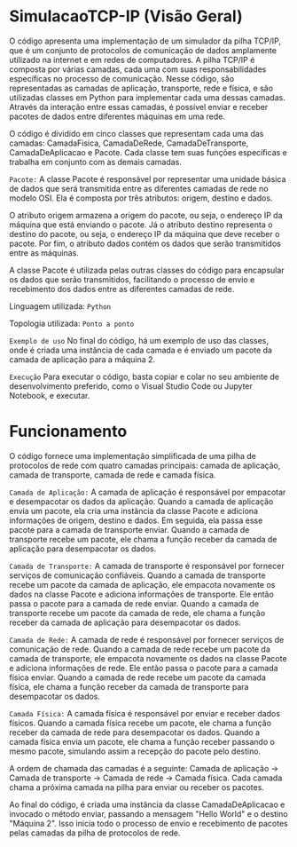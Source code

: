 # SimulacaoTCP-IP (Visão Geral)

O código apresenta uma implementação de um simulador da pilha TCP/IP, que é um conjunto de protocolos de comunicação de dados amplamente utilizado na internet e em redes de computadores. A pilha TCP/IP é composta por várias camadas, cada uma com suas responsabilidades específicas no processo de comunicação. Nesse código, são representadas as camadas de aplicação, transporte, rede e física, e são utilizadas classes em Python para implementar cada uma dessas camadas. Através da interação entre essas camadas, é possível enviar e receber pacotes de dados entre diferentes máquinas em uma rede.

O código é dividido em cinco classes que representam cada uma das camadas: CamadaFisica, CamadaDeRede, CamadaDeTransporte, CamadaDeAplicacao e Pacote. Cada classe tem suas funções específicas e trabalha em conjunto com as demais camadas.

`Pacote:`
A classe Pacote é responsável por representar uma unidade básica de dados que será transmitida entre as diferentes camadas de rede no modelo OSI. Ela é composta por três atributos: origem, destino e dados.

O atributo origem armazena a origem do pacote, ou seja, o endereço IP da máquina que está enviando o pacote. Já o atributo destino representa o destino do pacote, ou seja, o endereço IP da máquina que deve receber o pacote. Por fim, o atributo dados contém os dados que serão transmitidos entre as máquinas.

A classe Pacote é utilizada pelas outras classes do código para encapsular os dados que serão transmitidos, facilitando o processo de envio e recebimento dos dados entre as diferentes camadas de rede.

Linguagem utilizada: `Python`

Topologia utilizada: `Ponto a ponto`

`Exemplo de uso`
No final do código, há um exemplo de uso das classes, onde é criada uma instância de cada camada e é enviado um pacote da camada de aplicação para a máquina 2.

`Execução`
Para executar o código, basta copiar e colar no seu ambiente de desenvolvimento preferido, como o Visual Studio Code ou Jupyter Notebook, e executar.

# Funcionamento

O código fornece uma implementação simplificada de uma pilha de protocolos de rede com quatro camadas principais: camada de aplicação, camada de transporte, camada de rede e camada física.

`Camada de Aplicação:`
A camada de aplicação é responsável por empacotar e desempacotar os dados da aplicação. Quando a camada de aplicação envia um pacote, ela cria uma instância da classe Pacote e adiciona informações de origem, destino e dados. Em seguida, ela passa esse pacote para a camada de transporte enviar. Quando a camada de transporte recebe um pacote, ele chama a função receber da camada de aplicação para desempacotar os dados.

`Camada de Transporte:`
A camada de transporte é responsável por fornecer serviços de comunicação confiáveis. Quando a camada de transporte recebe um pacote da camada de aplicação, ele empacota novamente os dados na classe Pacote e adiciona informações de transporte. Ele então passa o pacote para a camada de rede enviar. Quando a camada de transporte recebe um pacote da camada de rede, ele chama a função receber da camada de aplicação para desempacotar os dados.

`Camada de Rede:`
A camada de rede é responsável por fornecer serviços de comunicação de rede. Quando a camada de rede recebe um pacote da camada de transporte, ele empacota novamente os dados na classe Pacote e adiciona informações de rede. Ele então passa o pacote para a camada física enviar. Quando a camada de rede recebe um pacote da camada física, ele chama a função receber da camada de transporte para desempacotar os dados.

`Camada Física:`
A camada física é responsável por enviar e receber dados físicos. Quando a camada física recebe um pacote, ele chama a função receber da camada de rede para desempacotar os dados. Quando a camada física envia um pacote, ele chama a função receber passando o mesmo pacote, simulando assim a recepção do pacote pelo destino.

A ordem de chamada das camadas é a seguinte: Camada de aplicação -> Camada de transporte -> Camada de rede -> Camada física. Cada camada chama a próxima camada na pilha para enviar ou receber os pacotes.

Ao final do código, é criada uma instância da classe CamadaDeAplicacao e invocado o método enviar, passando a mensagem "Hello World" e o destino "Máquina 2". Isso inicia todo o processo de envio e recebimento de pacotes pelas camadas da pilha de protocolos de rede.






